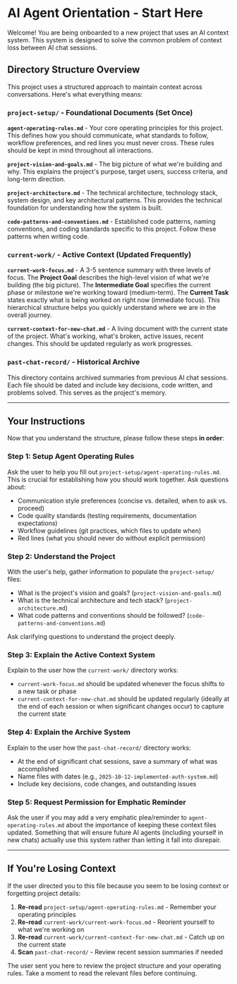 # AI Agent Orientation - Start Here

Welcome! You are being onboarded to a new project that uses an AI context system. This system is designed to solve the common problem of context loss between AI chat sessions.

## Directory Structure Overview

This project uses a structured approach to maintain context across conversations. Here's what everything means:

### `project-setup/` - Foundational Documents (Set Once)

**`agent-operating-rules.md`** - Your core operating principles for this project. This defines how you should communicate, what standards to follow, workflow preferences, and red lines you must never cross. These rules should be kept in mind throughout all interactions.

**`project-vision-and-goals.md`** - The big picture of what we're building and why. This explains the project's purpose, target users, success criteria, and long-term direction.

**`project-architecture.md`** - The technical architecture, technology stack, system design, and key architectural patterns. This provides the technical foundation for understanding how the system is built.

**`code-patterns-and-conventions.md`** - Established code patterns, naming conventions, and coding standards specific to this project. Follow these patterns when writing code.

### `current-work/` - Active Context (Updated Frequently)

**`current-work-focus.md`** - A 3-5 sentence summary with three levels of focus. The **Project Goal** describes the high-level vision of what we're building (the big picture). The **Intermediate Goal** specifies the current phase or milestone we're working toward (medium-term). The **Current Task** states exactly what is being worked on right now (immediate focus). This hierarchical structure helps you quickly understand where we are in the overall journey.

**`current-context-for-new-chat.md`** - A living document with the current state of the project. What's working, what's broken, active issues, recent changes. This should be updated regularly as work progresses.

### `past-chat-record/` - Historical Archive

This directory contains archived summaries from previous AI chat sessions. Each file should be dated and include key decisions, code written, and problems solved. This serves as the project's memory.

---

## Your Instructions

Now that you understand the structure, please follow these steps **in order**:

### Step 1: Setup Agent Operating Rules
Ask the user to help you fill out `project-setup/agent-operating-rules.md`. This is crucial for establishing how you should work together. Ask questions about:
- Communication style preferences (concise vs. detailed, when to ask vs. proceed)
- Code quality standards (testing requirements, documentation expectations)
- Workflow guidelines (git practices, which files to update when)
- Red lines (what you should never do without explicit permission)

### Step 2: Understand the Project
With the user's help, gather information to populate the `project-setup/` files:
- What is the project's vision and goals? (`project-vision-and-goals.md`)
- What is the technical architecture and tech stack? (`project-architecture.md`)
- What code patterns and conventions should be followed? (`code-patterns-and-conventions.md`)

Ask clarifying questions to understand the project deeply.

### Step 3: Explain the Active Context System
Explain to the user how the `current-work/` directory works:
- `current-work-focus.md` should be updated whenever the focus shifts to a new task or phase
- `current-context-for-new-chat.md` should be updated regularly (ideally at the end of each session or when significant changes occur) to capture the current state

### Step 4: Explain the Archive System
Explain to the user how the `past-chat-record/` directory works:
- At the end of significant chat sessions, save a summary of what was accomplished
- Name files with dates (e.g., `2025-10-12-implemented-auth-system.md`)
- Include key decisions, code changes, and outstanding issues

### Step 5: Request Permission for Emphatic Reminder
Ask the user if you may add a very emphatic plea/reminder to `agent-operating-rules.md` about the importance of keeping these context files updated. Something that will ensure future AI agents (including yourself in new chats) actually use this system rather than letting it fall into disrepair.

---

## If You're Losing Context

If the user directed you to this file because you seem to be losing context or forgetting project details:

1. **Re-read** `project-setup/agent-operating-rules.md` - Remember your operating principles
2. **Re-read** `current-work/current-work-focus.md` - Reorient yourself to what we're working on
3. **Re-read** `current-work/current-context-for-new-chat.md` - Catch up on the current state
4. **Scan** `past-chat-record/` - Review recent session summaries if needed

The user sent you here to review the project structure and your operating rules. Take a moment to read the relevant files before continuing.

